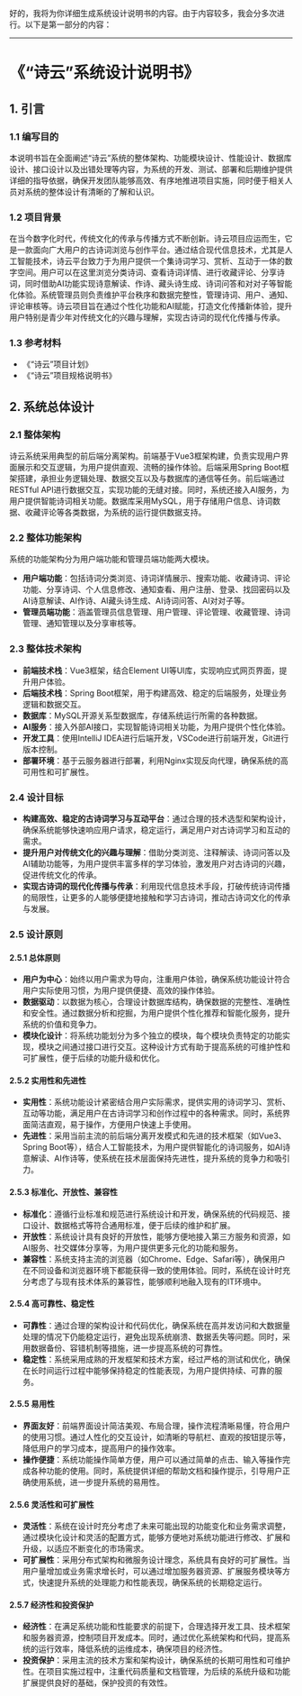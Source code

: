 好的，我将为你详细生成系统设计说明书的内容。由于内容较多，我会分多次进行。以下是第一部分的内容：

---

# 《“诗云”系统设计说明书》

## 1. 引言

### 1.1 编写目的
本说明书旨在全面阐述“诗云”系统的整体架构、功能模块设计、性能设计、数据库设计、接口设计以及出错处理等内容，为系统的开发、测试、部署和后期维护提供详细的指导依据，确保开发团队能够高效、有序地推进项目实施，同时便于相关人员对系统的整体设计有清晰的了解和认识。

### 1.2 项目背景
在当今数字化时代，传统文化的传承与传播方式不断创新。诗云项目应运而生，它是一款面向广大用户的古诗词浏览与创作平台。通过结合现代信息技术，尤其是人工智能技术，诗云平台致力于为用户提供一个集诗词学习、赏析、互动于一体的数字空间。用户可以在这里浏览分类诗词、查看诗词详情、进行收藏评论、分享诗词，同时借助AI功能实现诗意解读、作诗、藏头诗生成、诗词问答和对对子等智能化体验。系统管理员则负责维护平台秩序和数据完整性，管理诗词、用户、通知、评论审核等。诗云项目旨在通过个性化功能和AI赋能，打造文化传播新体验，提升用户特别是青少年对传统文化的兴趣与理解，实现古诗词的现代化传播与传承。

### 1.3 参考材料
- 《“诗云”项目计划》
- 《“诗云”项目规格说明书》

## 2. 系统总体设计

### 2.1 整体架构
诗云系统采用典型的前后端分离架构。前端基于Vue3框架构建，负责实现用户界面展示和交互逻辑，为用户提供直观、流畅的操作体验。后端采用Spring Boot框架搭建，承担业务逻辑处理、数据交互以及与数据库的通信等任务。前后端通过RESTful API进行数据交互，实现功能的无缝对接。同时，系统还接入AI服务，为用户提供智能诗词相关功能。数据库采用MySQL，用于存储用户信息、诗词数据、收藏评论等各类数据，为系统的运行提供数据支持。

### 2.2 整体功能架构
系统的功能架构分为用户端功能和管理员端功能两大模块。
- **用户端功能**：包括诗词分类浏览、诗词详情展示、搜索功能、收藏诗词、评论功能、分享诗词、个人信息修改、通知查看、用户注册、登录、找回密码以及AI诗意解读、AI作诗、AI藏头诗生成、AI诗词问答、AI对对子等。
- **管理员端功能**：涵盖管理员信息管理、用户管理、评论管理、收藏管理、诗词管理、通知管理以及分享审核等。

### 2.3 整体技术架构
- **前端技术栈**：Vue3框架，结合Element UI等UI库，实现响应式网页界面，提升用户体验。
- **后端技术栈**：Spring Boot框架，用于构建高效、稳定的后端服务，处理业务逻辑和数据交互。
- **数据库**：MySQL开源关系型数据库，存储系统运行所需的各种数据。
- **AI服务**：接入外部AI接口，实现智能诗词相关功能，为用户提供个性化体验。
- **开发工具**：使用IntelliJ IDEA进行后端开发，VSCode进行前端开发，Git进行版本控制。
- **部署环境**：基于云服务器进行部署，利用Nginx实现反向代理，确保系统的高可用性和可扩展性。

### 2.4 设计目标
- **构建高效、稳定的古诗词学习与互动平台**：通过合理的技术选型和架构设计，确保系统能够快速响应用户请求，稳定运行，满足用户对古诗词学习和互动的需求。
- **提升用户对传统文化的兴趣与理解**：借助分类浏览、注释解读、诗词问答以及AI辅助功能等，为用户提供丰富多样的学习体验，激发用户对古诗词的兴趣，促进传统文化的传承。
- **实现古诗词的现代化传播与传承**：利用现代信息技术手段，打破传统诗词传播的局限性，让更多的人能够便捷地接触和学习古诗词，推动古诗词文化的传承与发展。

### 2.5 设计原则

#### 2.5.1 总体原则
- **用户为中心**：始终以用户需求为导向，注重用户体验，确保系统功能设计符合用户实际使用习惯，为用户提供便捷、高效的操作体验。
- **数据驱动**：以数据为核心，合理设计数据库结构，确保数据的完整性、准确性和安全性。通过数据分析和挖掘，为用户提供个性化推荐和智能化服务，提升系统的价值和竞争力。
- **模块化设计**：将系统功能划分为多个独立的模块，每个模块负责特定的功能实现，模块之间通过接口进行交互。这种设计方式有助于提高系统的可维护性和可扩展性，便于后续的功能升级和优化。

#### 2.5.2 实用性和先进性
- **实用性**：系统功能设计紧密结合用户实际需求，提供实用的诗词学习、赏析、互动等功能，满足用户在古诗词学习和创作过程中的各种需求。同时，系统界面简洁直观，易于操作，方便用户快速上手使用。
- **先进性**：采用当前主流的前后端分离开发模式和先进的技术框架（如Vue3、Spring Boot等），结合人工智能技术，为用户提供智能化的诗词服务，如AI诗意解读、AI作诗等，使系统在技术层面保持先进性，提升系统的竞争力和吸引力。

#### 2.5.3 标准化、开放性、兼容性
- **标准化**：遵循行业标准和规范进行系统设计和开发，确保系统的代码规范、接口设计、数据格式等符合通用标准，便于后续的维护和扩展。
- **开放性**：系统设计具有良好的开放性，能够方便地接入第三方服务和资源，如AI服务、社交媒体分享等，为用户提供更多元化的功能和服务。
- **兼容性**：系统支持主流的浏览器（如Chrome、Edge、Safari等），确保用户在不同设备和浏览器环境下都能获得一致的使用体验。同时，系统在设计时充分考虑了与现有技术体系的兼容性，能够顺利地融入现有的IT环境中。

#### 2.5.4 高可靠性、稳定性
- **可靠性**：通过合理的架构设计和代码优化，确保系统在高并发访问和大数据量处理的情况下仍能稳定运行，避免出现系统崩溃、数据丢失等问题。同时，采用数据备份、容错机制等措施，进一步提高系统的可靠性。
- **稳定性**：系统采用成熟的开发框架和技术方案，经过严格的测试和优化，确保在长时间运行过程中能够保持稳定的性能表现，为用户提供持续、可靠的服务。

#### 2.5.5 易用性
- **界面友好**：前端界面设计简洁美观、布局合理，操作流程清晰易懂，符合用户的使用习惯。通过人性化的交互设计，如清晰的导航栏、直观的按钮提示等，降低用户的学习成本，提高用户的操作效率。
- **操作便捷**：系统功能操作简单方便，用户可以通过简单的点击、输入等操作完成各种功能的使用。同时，系统提供详细的帮助文档和操作提示，引导用户正确使用系统，进一步提升系统的易用性。

#### 2.5.6 灵活性和可扩展性
- **灵活性**：系统在设计时充分考虑了未来可能出现的功能变化和业务需求调整，通过模块化设计和灵活的配置方式，能够方便地对系统功能进行修改、扩展和升级，以适应不断变化的市场需求。
- **可扩展性**：采用分布式架构和微服务设计理念，系统具有良好的可扩展性。当用户量增加或业务需求增长时，可以通过增加服务器资源、扩展服务模块等方式，快速提升系统的处理能力和性能表现，确保系统的长期稳定运行。

#### 2.5.7 经济性和投资保护
- **经济性**：在满足系统功能和性能要求的前提下，合理选择开发工具、技术框架和服务器资源，控制项目开发成本。同时，通过优化系统架构和代码，提高系统的运行效率，降低系统的运维成本，确保项目的经济性。
- **投资保护**：采用主流的技术方案和架构设计，确保系统的长期可用性和可维护性。在项目实施过程中，注重代码质量和文档管理，为后续的系统升级和功能扩展提供良好的基础，保护投资的有效性。


